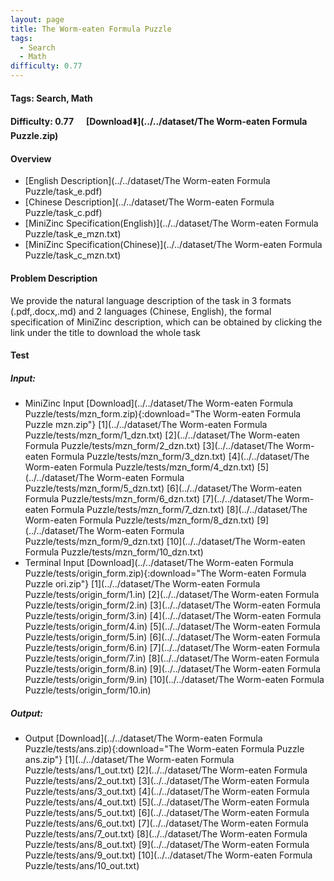 ```yaml
---
layout: page
title: The Worm-eaten Formula Puzzle
tags:
  - Search
  - Math
difficulty: 0.77
---
```


#### Tags: Search, Math
#### Difficulty: 0.77 &nbsp;&nbsp;&nbsp;&nbsp; [Download⬇️](../../dataset/The Worm-eaten Formula Puzzle.zip)
#### Overview
- [English Description](../../dataset/The Worm-eaten Formula Puzzle/task_e.pdf)
- [Chinese Description](../../dataset/The Worm-eaten Formula Puzzle/task_c.pdf)
- [MiniZinc Specification(English)](../../dataset/The Worm-eaten Formula Puzzle/task_e_mzn.txt)
- [MiniZinc Specification(Chinese)](../../dataset/The Worm-eaten Formula Puzzle/task_c_mzn.txt)

#### Problem Description
We provide the natural language description of the task in 3 formats (.pdf,.docx,.md) and 2 languages (Chinese, English), the formal specification of MiniZinc description, which can be obtained by clicking the link under the title to download the whole task
#### Test
##### Input:
- MiniZinc Input [Download](../../dataset/The Worm-eaten Formula Puzzle/tests/mzn_form.zip){:download="The Worm-eaten Formula Puzzle mzn.zip"} [1](../../dataset/The Worm-eaten Formula Puzzle/tests/mzn_form/1_dzn.txt) [2](../../dataset/The Worm-eaten Formula Puzzle/tests/mzn_form/2_dzn.txt) [3](../../dataset/The Worm-eaten Formula Puzzle/tests/mzn_form/3_dzn.txt) [4](../../dataset/The Worm-eaten Formula Puzzle/tests/mzn_form/4_dzn.txt) [5](../../dataset/The Worm-eaten Formula Puzzle/tests/mzn_form/5_dzn.txt) [6](../../dataset/The Worm-eaten Formula Puzzle/tests/mzn_form/6_dzn.txt) [7](../../dataset/The Worm-eaten Formula Puzzle/tests/mzn_form/7_dzn.txt) [8](../../dataset/The Worm-eaten Formula Puzzle/tests/mzn_form/8_dzn.txt) [9](../../dataset/The Worm-eaten Formula Puzzle/tests/mzn_form/9_dzn.txt) [10](../../dataset/The Worm-eaten Formula Puzzle/tests/mzn_form/10_dzn.txt) 
- Terminal Input [Download](../../dataset/The Worm-eaten Formula Puzzle/tests/origin_form.zip){:download="The Worm-eaten Formula Puzzle ori.zip"} [1](../../dataset/The Worm-eaten Formula Puzzle/tests/origin_form/1.in) [2](../../dataset/The Worm-eaten Formula Puzzle/tests/origin_form/2.in) [3](../../dataset/The Worm-eaten Formula Puzzle/tests/origin_form/3.in) [4](../../dataset/The Worm-eaten Formula Puzzle/tests/origin_form/4.in) [5](../../dataset/The Worm-eaten Formula Puzzle/tests/origin_form/5.in) [6](../../dataset/The Worm-eaten Formula Puzzle/tests/origin_form/6.in) [7](../../dataset/The Worm-eaten Formula Puzzle/tests/origin_form/7.in) [8](../../dataset/The Worm-eaten Formula Puzzle/tests/origin_form/8.in) [9](../../dataset/The Worm-eaten Formula Puzzle/tests/origin_form/9.in) [10](../../dataset/The Worm-eaten Formula Puzzle/tests/origin_form/10.in) 

##### Output:
- Output [Download](../../dataset/The Worm-eaten Formula Puzzle/tests/ans.zip){:download="The Worm-eaten Formula Puzzle ans.zip"} [1](../../dataset/The Worm-eaten Formula Puzzle/tests/ans/1_out.txt) [2](../../dataset/The Worm-eaten Formula Puzzle/tests/ans/2_out.txt) [3](../../dataset/The Worm-eaten Formula Puzzle/tests/ans/3_out.txt) [4](../../dataset/The Worm-eaten Formula Puzzle/tests/ans/4_out.txt) [5](../../dataset/The Worm-eaten Formula Puzzle/tests/ans/5_out.txt) [6](../../dataset/The Worm-eaten Formula Puzzle/tests/ans/6_out.txt) [7](../../dataset/The Worm-eaten Formula Puzzle/tests/ans/7_out.txt) [8](../../dataset/The Worm-eaten Formula Puzzle/tests/ans/8_out.txt) [9](../../dataset/The Worm-eaten Formula Puzzle/tests/ans/9_out.txt) [10](../../dataset/The Worm-eaten Formula Puzzle/tests/ans/10_out.txt) 

